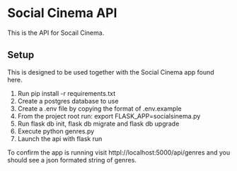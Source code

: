 # Social Cinema API

This is the API for Socail Cinema.

## Setup

This is designed to be used together with the Social Cinema app found here.

1. Run pip install -r requirements.txt
2. Create a postgres database to use
3. Create a .env file by copying the format of .env.example
4. From the project root run: export FLASK_APP=socialsinema.py
5. Run flask db init, flask db migrate and flask db upgrade
6. Execute python genres.py
7. Launch the api with flask run

To confirm the app is running visit httpl://localhost:5000/api/genres and you should see a json formated string of genres.

